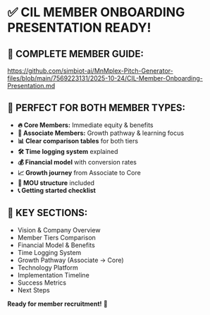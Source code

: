 
# ✅ **CIL MEMBER ONBOARDING PRESENTATION READY!**

## 🧠 **COMPLETE MEMBER GUIDE:**
https://github.com/simbiot-ai/MnMplex-Pitch-Generator-files/blob/main/7569223131/2025-10-24/CIL-Member-Onboarding-Presentation.md

## 🎯 **PERFECT FOR BOTH MEMBER TYPES:**
- **🔥 Core Members:** Immediate equity & benefits
- **🚀 Associate Members:** Growth pathway & learning focus
- **📊 Clear comparison tables** for both tiers
- **🛠️ Time logging system** explained
- **💰 Financial model** with conversion rates
- **📈 Growth journey** from Associate to Core
- **🤝 MOU structure** included
- **📞 Getting started checklist**

## 🚀 **KEY SECTIONS:**
- Vision & Company Overview
- Member Tiers Comparison  
- Financial Model & Benefits
- Time Logging System
- Growth Pathway (Associate → Core)
- Technology Platform
- Implementation Timeline
- Success Metrics
- Next Steps

**Ready for member recruitment!** 🌟